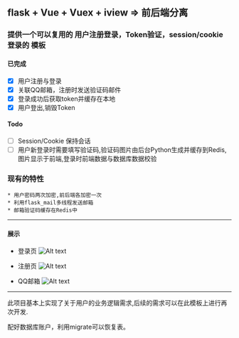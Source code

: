 ## flask + Vue + Vuex + iview => 前后端分离
### 提供一个可以复用的 用户注册登录，Token验证，session/cookie 登录的 模板

#### 已完成
- [x] 用户注册与登录
- [x] 关联QQ邮箱，注册时发送验证码邮件
- [x] 登录成功后获取token并缓存在本地
- [x] 用户登出,销毁Token

#### Todo
- [ ] Session/Cookie 保持会话
- [ ] 用户新登录时需要填写验证码,验证码图片由后台Python生成并缓存到Redis,图片显示于前端,登录时前端数据与数据库数据校验

### 现有的特性
    * 用户密码两次加密,前后端各加密一次
    * 利用flask_mail多线程发送邮箱
    * 邮箱验证码缓存在Redis中

------------------------------------------------------------
#### 展示
* 登录页
![Alt text](https://github.com/BeanWei/flask-user-api-template/blob/master/Screenshots/login.PNG)

* 注册页
![Alt text](https://github.com/BeanWei/flask-user-api-template/blob/master/Screenshots/signin.PNG)

* QQ邮箱
![Alt text](https://github.com/BeanWei/flask-user-api-template/blob/master/Screenshots/email.PNG)

------------------------------------------------------------
此项目基本上实现了关于用户的业务逻辑需求,后续的需求可以在此模板上进行再次开发.


配好数据库账户，利用migrate可以恢复表。